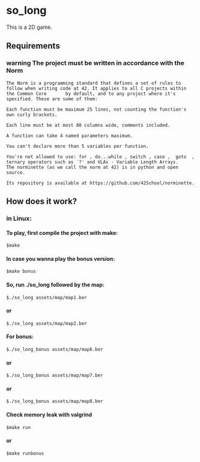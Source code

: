 # so_long
This is a 2D game.

## Requirements
### warning The project must be written in accordance with the Norm
    The Norm is a programming standard that defines a set of rules to follow when writing code at 42. It applies to all C projects within the Common Core       by default, and to any project where it's specified. These are some of them:
    
    Each function must be maximum 25 lines, not counting the function's own curly brackets.

    Each line must be at most 80 columns wide, comments included.

    A function can take 4 named parameters maximum.

    You can't declare more than 5 variables per function.

    You're not allowed to use: for , do...while , switch , case ,  goto  ,
    ternary operators such as `?' and VLAs - Variable Length Arrays.
    The norminette (as we call the norm at 42) is in python and open source.

    Its repository is available at https://github.com/42School/norminette.

## How does it work?

### in Linux:
#### To play, first compile the project with make:

    $make
#### In case you wanna play the bonus version:
    $make bonus
    
#### So, run ./so_long followed by the map:
    $./so_long assets/map/map1.ber	
#### or
    $./so_long assets/map/map2.ber
    
#### For bonus:
    $./so_long_bonus assets/map/map6.ber
#### or
    $./so_long_bonus assets/map/map7.ber
#### or
    $./so_long_bonus assets/map/map8.ber
#### Check memory leak with valgrind
    $make run
#### or
    $make runbonus
